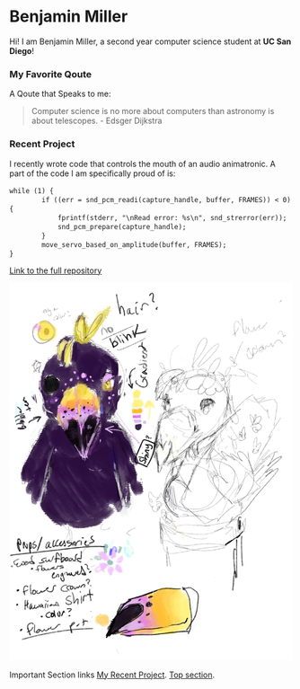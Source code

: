 # Benjamin Miller
Hi! I am Benjamin Miller, a second year computer science student at **UC San Diego**!


### My Favorite Qoute
A Qoute that Speaks to me:
> Computer science is no more about computers than astronomy is about telescopes. - Edsger Dijkstra

### Recent Project
I recently wrote code that controls the mouth of an audio animatronic. A part of the code I am specifically proud of is:
```
while (1) {
    	if ((err = snd_pcm_readi(capture_handle, buffer, FRAMES)) < 0) {
        	fprintf(stderr, "\nRead error: %s\n", snd_strerror(err));
        	snd_pcm_prepare(capture_handle);
    	}
    	move_servo_based_on_amplitude(buffer, FRAMES);
}
```
[Link to the full repository](https://github.com/BenMiller0/teaAnimatronic/tree/main)

![Here](ConceptArt.jpg) 



Important Section links
[My Recent Project](#Recent-Project).
[Top section](#Benjamin-Miller).
